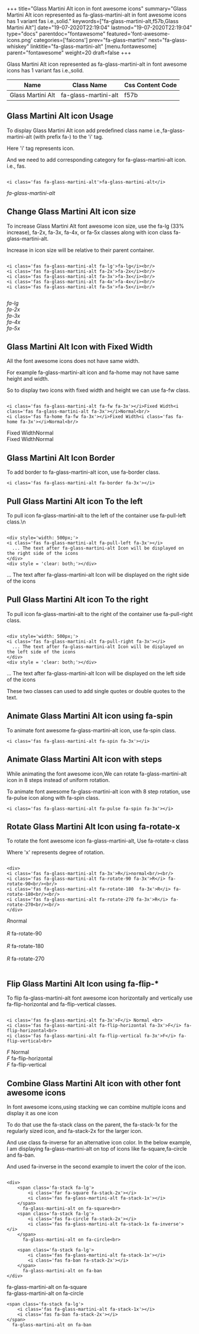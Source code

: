 +++
title="Glass Martini Alt icon in font awesome icons"
summary="Glass Martini Alt icon represented as fa-glass-martini-alt in font awesome icons has 1 variant fas i.e.,solid."
keywords=["fa-glass-martini-alt,f57b,Glass Martini Alt"]
date="19-07-2020T22:19:04"
lastmod="19-07-2020T22:19:04"
type="docs"
parentdoc="fontawesome"
featured='font-awesome-icons.png'
categories=['faicons']
prev="fa-glass-martini"
next="fa-glass-whiskey"
linktitle="fa-glass-martini-alt"
[menu.fontawesome]
parent="fontawesome"
weight=20
draft=false
+++


Glass Martini Alt icon represented as fa-glass-martini-alt in font awesome icons has 1 variant fas i.e.,solid.

<div class='table-responsive'><table class='table'><thead><tr><th>Name</th><th>Class Name</th><th>Css Content Code</th></tr></thead><tbody><tr><td>Glass Martini Alt</td><td>fa-glass-martini-alt</td><td>f57b</td></tr></tbody></table></div>



## Glass Martini Alt icon Usage

To display Glass Martini Alt icon add predefined class name i.e.,fa-glass-martini-alt (with prefix fa-) to the 'i' tag.

Here 'i' tag represents icon.

And we need to add corresponding category for fa-glass-martini-alt icon. i.e., fas.


```

<i class='fas fa-glass-martini-alt'>fa-glass-martini-alt</i>
```

<i class='fas fa-glass-martini-alt'>fa-glass-martini-alt</i>




## Change Glass Martini Alt icon size
To increase Glass Martini Alt font awesome icon size, use the fa-lg (33% increase), fa-2x, fa-3x, fa-4x, or fa-5x classes along with icon class fa-glass-martini-alt.

Increase in icon size will be relative to their parent container. 

```

<i class='fas fa-glass-martini-alt fa-lg'>fa-lg</i><br/>
<i class='fas fa-glass-martini-alt fa-2x'>fa-2x</i><br/>
<i class='fas fa-glass-martini-alt fa-3x'>fa-3x</i><br/>
<i class='fas fa-glass-martini-alt fa-4x'>fa-4x</i><br/>
<i class='fas fa-glass-martini-alt fa-5x'>fa-5x</i><br/>
            
```

<i class='fas fa-glass-martini-alt fa-lg'>fa-lg</i><br/>
<i class='fas fa-glass-martini-alt fa-2x'>fa-2x</i><br/>
<i class='fas fa-glass-martini-alt fa-3x'>fa-3x</i><br/>
<i class='fas fa-glass-martini-alt fa-4x'>fa-4x</i><br/>
<i class='fas fa-glass-martini-alt fa-5x'>fa-5x</i><br/>
            



## Glass Martini Alt Icon with Fixed Width 

All the font awesome icons does not have same width.

For example fa-glass-martini-alt icon and fa-home may not have same height and width.

So to display two icons with fixed width and height we can use fa-fw class.


```

<i class='fas fa-glass-martini-alt fa-fw fa-3x'></i>Fixed Width<i class='fas fa-glass-martini-alt fa-3x'></i>Normal<br/>
<i class='fas fa-home fa-fw fa-3x'></i>Fixed Width<i class='fas fa-home fa-3x'></i>Normal<br/>
```

<i class='fas fa-glass-martini-alt fa-fw fa-3x'></i>Fixed Width<i class='fas fa-glass-martini-alt fa-3x'></i>Normal<br/>
<i class='fas fa-home fa-fw fa-3x'></i>Fixed Width<i class='fas fa-home fa-3x'></i>Normal<br/>



## Glass Martini Alt Icon Border 

To add border to fa-glass-martini-alt icon, use fa-border class.


```
<i class='fas fa-glass-martini-alt fa-border fa-3x'></i>

```
<i class='fas fa-glass-martini-alt fa-border fa-3x'></i>





## Pull Glass Martini Alt icon To the left

To pull icon fa-glass-martini-alt to the left of the container use fa-pull-left class.\n

```

<div style='width: 500px;'>
<i class='fas fa-glass-martini-alt fa-pull-left fa-3x'></i>
  ... The text after fa-glass-martini-alt Icon will be displayed on the right side of the icons
</div>
<div style = 'clear: both;'></div>
```

<div style='width: 500px;'>
<i class='fas fa-glass-martini-alt fa-pull-left fa-3x'></i>
  ... The text after fa-glass-martini-alt Icon will be displayed on the right side of the icons
</div>
<div style = 'clear: both;'></div>




## Pull Glass Martini Alt icon To the right
To pull icon fa-glass-martini-alt to the right of the container use fa-pull-right class.

```

<div style='width: 500px;'>
<i class='fas fa-glass-martini-alt fa-pull-right fa-3x'></i>
  ... The text after fa-glass-martini-alt Icon will be displayed on the left side of the icons
</div>
<div style = 'clear: both;'></div>
```

<div style='width: 500px;'>
<i class='fas fa-glass-martini-alt fa-pull-right fa-3x'></i>
  ... The text after fa-glass-martini-alt Icon will be displayed on the left side of the icons
</div>
<div style = 'clear: both;'></div>

These two classes can used to add single quotes or double quotes to the text.


## Animate Glass Martini Alt icon using fa-spin
To animate font awesome fa-glass-martini-alt icon, use fa-spin class.

```
<i class='fas fa-glass-martini-alt fa-spin fa-3x'></i>
```
<i class='fas fa-glass-martini-alt fa-spin fa-3x'></i>




## Animate Glass Martini Alt icon with steps
While animating the font awesome icon,We can rotate fa-glass-martini-alt icon in 8 steps instead of uniform rotation.

To animate font awesome fa-glass-martini-alt icon with 8 step rotation, use fa-pulse icon along with fa-spin class.


```
<i class='fas fa-glass-martini-alt fa-pulse fa-spin fa-3x'></i>

```
<i class='fas fa-glass-martini-alt fa-pulse fa-spin fa-3x'></i>





## Rotate Glass Martini Alt Icon using fa-rotate-x
To rotate the font awesome icon fa-glass-martini-alt, Use fa-rotate-x class

Where 'x' represents degree of rotation.


```

<div>
<i class='fas fa-glass-martini-alt fa-3x'>R</i>normal<br/><br/>
<i class='fas fa-glass-martini-alt fa-rotate-90 fa-3x'>R</i> fa-rotate-90<br/><br/> 
<i class='fas fa-glass-martini-alt fa-rotate-180  fa-3x'>R</i> fa-rotate-180<br/><br/> 
<i class='fas fa-glass-martini-alt fa-rotate-270 fa-3x'>R</i> fa-rotate-270<br/><br/>
</div>
```

<div>
<i class='fas fa-glass-martini-alt fa-3x'>R</i>normal<br/><br/>
<i class='fas fa-glass-martini-alt fa-rotate-90 fa-3x'>R</i> fa-rotate-90<br/><br/> 
<i class='fas fa-glass-martini-alt fa-rotate-180  fa-3x'>R</i> fa-rotate-180<br/><br/> 
<i class='fas fa-glass-martini-alt fa-rotate-270 fa-3x'>R</i> fa-rotate-270<br/><br/>
</div>




## Flip Glass Martini Alt Icon using fa-flip-*
To flip fa-glass-martini-alt font awesome icon horizontally and vertically use fa-flip-horizontal and fa-flip-vertical classes. 

```

<i class='fas fa-glass-martini-alt fa-3x'>F</i> Normal <br>
<i class='fas fa-glass-martini-alt fa-flip-horizontal fa-3x'>F</i> fa-flip-horizontal<br>
<i class='fas fa-glass-martini-alt fa-flip-vertical fa-3x'>F</i> fa-flip-vertical<br>
```

<i class='fas fa-glass-martini-alt fa-3x'>F</i> Normal <br>
<i class='fas fa-glass-martini-alt fa-flip-horizontal fa-3x'>F</i> fa-flip-horizontal<br>
<i class='fas fa-glass-martini-alt fa-flip-vertical fa-3x'>F</i> fa-flip-vertical<br>




## Combine Glass Martini Alt icon with other font awesome icons
In font awesome icons,using stacking we can combine multiple icons and display it as one icon 

To do that use the fa-stack class on the parent, the fa-stack-1x for the regularly sized icon, and fa-stack-2x for the larger icon.

And use class fa-inverse for an alternative icon color. 
In the below example, I am displaying fa-glass-martini-alt on top of icons like fa-square,fa-circle and fa-ban.

And used fa-inverse in the second example to invert the color of the icon.

```

<div>
    <span class='fa-stack fa-lg'>
        <i class='far fa-square fa-stack-2x'></i>
        <i class='fas fa-glass-martini-alt fa-stack-1x'></i>
    </span>
      fa-glass-martini-alt on fa-square<br>
    <span class='fa-stack fa-lg'>
        <i class='fas fa-circle fa-stack-2x'></i>
        <i class='fas fa-glass-martini-alt fa-stack-1x fa-inverse'></i>
    </span>
      fa-glass-martini-alt on fa-circle<br>

    <span class='fa-stack fa-lg'>
        <i class='fas fa-glass-martini-alt fa-stack-1x'></i>
        <i class='fas fa-ban fa-stack-2x'></i>
    </span>
      fa-glass-martini-alt on fa-ban
</div>
```

<div>
    <span class='fa-stack fa-lg'>
        <i class='far fa-square fa-stack-2x'></i>
        <i class='fas fa-glass-martini-alt fa-stack-1x'></i>
    </span>
      fa-glass-martini-alt on fa-square<br>
    <span class='fa-stack fa-lg'>
        <i class='fas fa-circle fa-stack-2x'></i>
        <i class='fas fa-glass-martini-alt fa-stack-1x fa-inverse'></i>
    </span>
      fa-glass-martini-alt on fa-circle<br>

    <span class='fa-stack fa-lg'>
        <i class='fas fa-glass-martini-alt fa-stack-1x'></i>
        <i class='fas fa-ban fa-stack-2x'></i>
    </span>
      fa-glass-martini-alt on fa-ban
</div>






